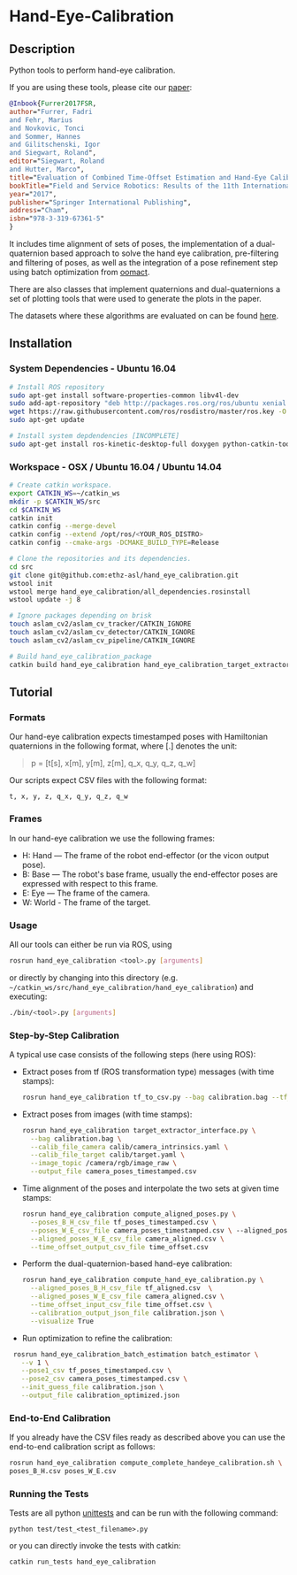 # Hand-Eye-Calibration

## Description

Python tools to perform hand-eye calibration.

If you are using these tools, please cite our [paper](http://www.fsr.ethz.ch/papers/FSR_2017_paper_73.pdf):

```bibtex
@Inbook{Furrer2017FSR,
author="Furrer, Fadri
and Fehr, Marius
and Novkovic, Tonci
and Sommer, Hannes
and Gilitschenski, Igor
and Siegwart, Roland",
editor="Siegwart, Roland
and Hutter, Marco",
title="Evaluation of Combined Time-Offset Estimation and Hand-Eye Calibration on Robotic Datasets",
bookTitle="Field and Service Robotics: Results of the 11th International Conference",
year="2017",
publisher="Springer International Publishing",
address="Cham",
isbn="978-3-319-67361-5"
}
```

It includes time alignment of sets of poses, the implementation of a dual-quaternion based approach to solve the hand eye calibration, pre-filtering and filtering of poses, as well as the integration of a pose refinement step using batch optimization from [oomact](https://github.com/ethz-asl/oomact).

There are also classes that implement quaternions and dual-quaternions a set of plotting tools that were used to generate the plots in the paper.

The datasets where these algorithms are evaluated on can be found [here](http://projects.asl.ethz.ch/datasets/doku.php?id=handeyecalibration2017).

## Installation

### System Dependencies - Ubuntu 16.04

```bash
# Install ROS repository
sudo apt-get install software-properties-common libv4l-dev
sudo add-apt-repository "deb http://packages.ros.org/ros/ubuntu xenial main"
wget https://raw.githubusercontent.com/ros/rosdistro/master/ros.key -O - | sudo apt-key add -
sudo apt-get update

# Install system depdendencies [INCOMPLETE]
sudo apt-get install ros-kinetic-desktop-full doxygen python-catkin-tools

```

### Workspace - OSX / Ubuntu 16.04 / Ubuntu 14.04
```bash
# Create catkin workspace.
export CATKIN_WS=~/catkin_ws
mkdir -p $CATKIN_WS/src
cd $CATKIN_WS
catkin init
catkin config --merge-devel
catkin config --extend /opt/ros/<YOUR_ROS_DISTRO>
catkin config --cmake-args -DCMAKE_BUILD_TYPE=Release

# Clone the repositories and its dependencies.
cd src
git clone git@github.com:ethz-asl/hand_eye_calibration.git
wstool init
wstool merge hand_eye_calibration/all_dependencies.rosinstall
wstool update -j 8

# Ignore packages depending on brisk
touch aslam_cv2/aslam_cv_tracker/CATKIN_IGNORE
touch aslam_cv2/aslam_cv_detector/CATKIN_IGNORE
touch aslam_cv2/aslam_cv_pipeline/CATKIN_IGNORE

# Build hand_eye_calibration_package
catkin build hand_eye_calibration hand_eye_calibration_target_extractor hand_eye_calibration_batch_estimation
```

## Tutorial

### Formats
Our hand-eye calibration expects timestamped poses with Hamiltonian quaternions in the following format, where [.] denotes the unit:
> p = [t[s], x[m], y[m], z[m], q_x, q_y, q_z, q_w]

Our scripts expect CSV files with the following format:
```
t, x, y, z, q_x, q_y, q_z, q_w
```

### Frames
In our hand-eye calibration we use the following frames:
- H: Hand — The frame of the robot end-effector (or the vicon output pose).
- B: Base — The robot's base frame, usually the end-effector poses are expressed with respect to this frame.
- E: Eye — The frame of the camera.
- W: World - The frame of the target.

### Usage

All our tools can either be run via ROS, using

```bash
rosrun hand_eye_calibration <tool>.py [arguments]
```

or directly by changing into this directory (e.g. `~/catkin_ws/src/hand_eye_calibration/hand_eye_calibration`) and executing:

```bash
./bin/<tool>.py [arguments]
```

### Step-by-Step Calibration

A typical use case consists of the following steps (here using ROS):

- Extract poses from tf (ROS transformation type) messages (with time stamps):
  ```bash
  rosrun hand_eye_calibration tf_to_csv.py --bag calibration.bag --tf_source_frame end_effector --tf_target_frame base_link --csv_output_file tf_poses_timestamped.csv
  ```
- Extract poses from images (with time stamps):
  ```bash
  rosrun hand_eye_calibration target_extractor_interface.py \
    --bag calibration.bag \
    --calib_file_camera calib/camera_intrinsics.yaml \
    --calib_file_target calib/target.yaml \
    --image_topic /camera/rgb/image_raw \
    --output_file camera_poses_timestamped.csv
  ```
- Time alignment of the poses and interpolate the two sets at given time stamps:
  ```bash
  rosrun hand_eye_calibration compute_aligned_poses.py \
    --poses_B_H_csv_file tf_poses_timestamped.csv \
    --poses_W_E_csv_file camera_poses_timestamped.csv \ --aligned_poses_B_H_csv_file tf_aligned.csv \
    --aligned_poses_W_E_csv_file camera_aligned.csv \
    --time_offset_output_csv_file time_offset.csv
  ```
- Perform the dual-quaternion-based hand-eye calibration:
  ```bash
  rosrun hand_eye_calibration compute_hand_eye_calibration.py \
    --aligned_poses_B_H_csv_file tf_aligned.csv  \
    --aligned_poses_W_E_csv_file camera_aligned.csv \
    --time_offset_input_csv_file time_offset.csv \
    --calibration_output_json_file calibration.json \
    --visualize True
  ```
- Run optimization to refine the calibration:
 ```bash
  rosrun hand_eye_calibration_batch_estimation batch_estimator \
    --v 1 \
    --pose1_csv tf_poses_timestamped.csv \
    --pose2_csv camera_poses_timestamped.csv \
    --init_guess_file calibration.json \
    --output_file calibration_optimized.json
  ```

### End-to-End Calibration

If you already have the CSV files ready as described above you can use the end-to-end calibration script as follows:

```bash
rosrun hand_eye_calibration compute_complete_handeye_calibration.sh \
poses_B_H.csv poses_W_E.csv
```

### Running the Tests

Tests are all python [unittests](https://docs.python.org/3.7/library/unittest.html) and can be run with the following command:

```
python test/test_<test_filename>.py
```
or you can directly invoke the tests with catkin:
```
catkin run_tests hand_eye_calibration
```
